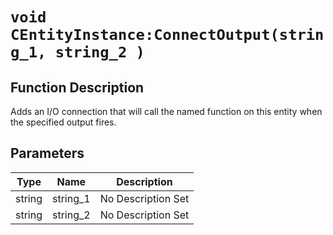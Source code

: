 # `void CEntityInstance:ConnectOutput(string_1, string_2 )`
## Function Description
Adds an I/O connection that will call the named function on this entity when the specified output fires.
## Parameters
Type|Name|Description
--|--|--
string|string_1|No Description Set
string|string_2|No Description Set
